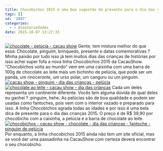 ```yaml
---
title: Chocobichos 2015 é uma boa sugestão de presente para o dia das crianças
tags: []
id: '2897'
categories:
  - - Aleatoriedades
date: 2015-10-07 13:27:33
---
```


[![chocolate - pelúcia - cacau show](/images/2015/10/chocobichos-da-cacau-show-1024x768.jpg)](/images/2015/10/chocobichos-da-cacau-show.jpg) Gente, tem mistura melhor do que essa: Chocolate, pinguim, brinquedo, presente e datas comemorativas ? Minha paixão por tudo isso já tem muitos dias das crianças de histórias por isso achei super fofa a nova linha Chocobichos 2015 da CacauShow.  “Chocobichos volta ao mundo” vem em uma caixinha com uma barra de 100g de chocolate ao leite mais um bichinho de pelúcia, que pode ser um panda, um rinoceronte, um urso polar, um canguru ou um pinguim. [![cacau show - pinguim - dia das crianças - pelúcia](/images/2015/10/cacau-show-chocobichos-1024x768.jpg)](/images/2015/10/cacau-show-chocobichos.jpg) [![chocolate ao leite - cacau show - dia das crianças ](/images/2015/10/chocolate-cacau-show-1024x768.jpg)](/images/2015/10/chocolate-cacau-show.jpg) Cada um deles representa um continente diferente. Vocês tem alguma dúvida de qual deles eu ganhei ? :pinguim, hehe. As pelúcias são de boa qualidade e podem ser usadas como fantoches, pois vem com o interior vazado e preparado para isso.  A linha Chocobichos agrada todas as idades e por isso é uma bela dica de presente para o dia das crianças 2015. O preço é de R$ 39,90 por chocobicho com a caixinha, a pelúcia e a barra de chocolate ao leite. [![chocobichos - cacau show - chocolate - dia das crianças - fantoche - pinguim de pelúcia ](/images/2015/10/chocobichos-2015-1024x768.jpg)](/images/2015/10/chocobichos-2015.jpg) Por enquanto, a linha chocobichos 2015 ainda não tem um site oficial, mas se você der uma passadinha na CacauShow com certeza deverá encontrar o seu chocobicho.
